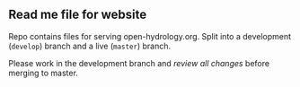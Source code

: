 ## Read me file for website

Repo contains files for serving open-hydrology.org. Split into a development (`develop`) branch and a live (`master`)
branch.

Please work in the development branch and *review all changes* before merging to master.

